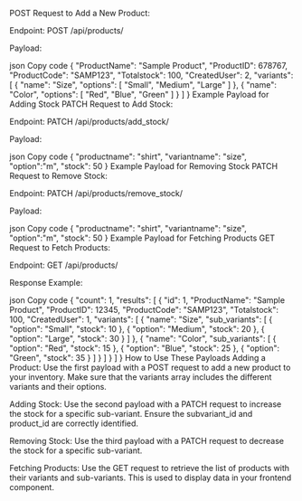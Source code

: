 POST Request to Add a New Product:

Endpoint:
POST /api/products/

Payload:

json
Copy code
{
    "ProductName": "Sample Product",
    "ProductID": 678767,
    "ProductCode": "SAMP123",
    "Totalstock": 100,
    "CreatedUser": 2,
    "variants": [
        {
            "name": "Size",
            "options": [
                "Small",
                "Medium",
                "Large"
            ]
        },
        {
            "name": "Color",
            "options": [
                "Red",
                "Blue",
                "Green"
            ]
        }
    ]
}
Example Payload for Adding Stock
PATCH Request to Add Stock:

Endpoint:
PATCH /api/products/add_stock/

Payload:

json
Copy code
{
    "productname": "shirt",
    "variantname": "size",
    "option":"m",
    "stock": 50
}
Example Payload for Removing Stock
PATCH Request to Remove Stock:

Endpoint:
PATCH /api/products/remove_stock/

Payload:

json
Copy code
{
    "productname": "shirt",
    "variantname": "size",
    "option":"m",
    "stock": 50
}
Example Payload for Fetching Products
GET Request to Fetch Products:

Endpoint:
GET /api/products/

Response Example:

json
Copy code
{
    "count": 1,
    "results": [
        {
            "id": 1,
            "ProductName": "Sample Product",
            "ProductID": 12345,
            "ProductCode": "SAMP123",
            "Totalstock": 100,
            "CreatedUser": 1,
            "variants": [
                {
                    "name": "Size",
                    "sub_variants": [
                        {
                            "option": "Small",
                            "stock": 10
                        },
                        {
                            "option": "Medium",
                            "stock": 20
                        },
                        {
                            "option": "Large",
                            "stock": 30
                        }
                    ]
                },
                {
                    "name": "Color",
                    "sub_variants": [
                        {
                            "option": "Red",
                            "stock": 15
                        },
                        {
                            "option": "Blue",
                            "stock": 25
                        },
                        {
                            "option": "Green",
                            "stock": 35
                        }
                    ]
                }
            ]
        }
    ]
}
How to Use These Payloads
Adding a Product: Use the first payload with a POST request to add a new product to your inventory. Make sure that the variants array includes the different variants and their options.

Adding Stock: Use the second payload with a PATCH request to increase the stock for a specific sub-variant. Ensure the subvariant_id and product_id are correctly identified.

Removing Stock: Use the third payload with a PATCH request to decrease the stock for a specific sub-variant.

Fetching Products: Use the GET request to retrieve the list of products with their variants and sub-variants. This is used to display data in your frontend component.